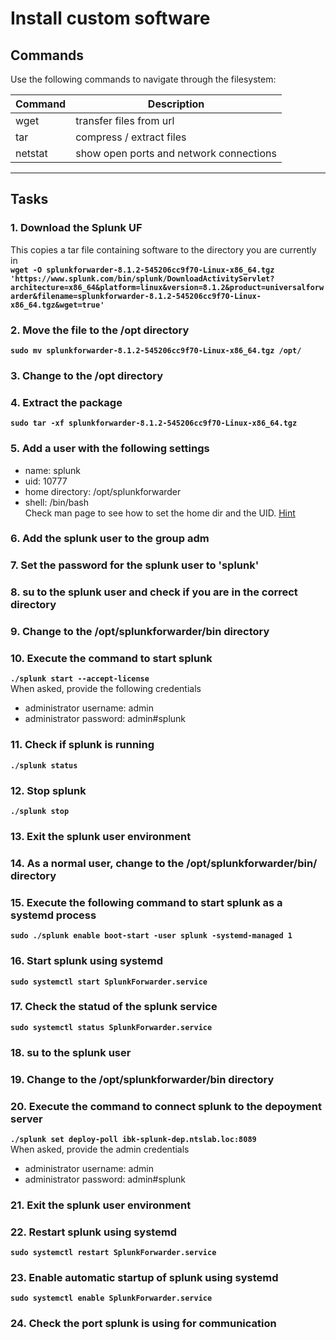 # Install custom software
## Commands
Use the following commands to navigate through the filesystem:

| Command | Description |
| --- | --- |
| wget | transfer files from url |
| tar | compress / extract files |
| netstat | show open ports and network connections |
---

## Tasks
### 1. Download the Splunk UF
This copies a tar file containing software to the directory you are currently in  
**`wget -O splunkforwarder-8.1.2-545206cc9f70-Linux-x86_64.tgz 'https://www.splunk.com/bin/splunk/DownloadActivityServlet?architecture=x86_64&platform=linux&version=8.1.2&product=universalforwarder&filename=splunkforwarder-8.1.2-545206cc9f70-Linux-x86_64.tgz&wget=true'`**  

### 2. Move the file to the /opt directory
**`sudo mv splunkforwarder-8.1.2-545206cc9f70-Linux-x86_64.tgz /opt/`**  

### 3. Change to the /opt directory

### 4. Extract the package
**`sudo tar -xf splunkforwarder-8.1.2-545206cc9f70-Linux-x86_64.tgz`**  

### 5. Add a user with the following settings
* name: splunk
* uid: 10777
* home directory: /opt/splunkforwarder
* shell: /bin/bash  
Check man page to see how to set the home dir and the UID. [Hint](hint-add-user.md#5-add-a-user-with-the-following-settings)

### 6. Add the splunk user to the group adm
### 7. Set the password for the splunk user to 'splunk'
### 8. su to the splunk user and check if you are in the correct directory
### 9. Change to the /opt/splunkforwarder/bin directory
### 10. Execute the command to start splunk
**`./splunk start --accept-license`**  
When asked, provide the following credentials  
* administrator username: admin
* administrator password: admin#splunk

### 11. Check if splunk is running
**`./splunk status`**  

### 12. Stop splunk
**`./splunk stop`**

### 13. Exit the splunk user environment
### 14. As a normal user, change to the /opt/splunkforwarder/bin/ directory

### 15. Execute the following command to start splunk as a systemd process
**`sudo ./splunk enable boot-start -user splunk -systemd-managed 1`**

### 16. Start splunk using systemd
**`sudo systemctl start SplunkForwarder.service`**

### 17. Check the statud of the splunk service
**`sudo systemctl status SplunkForwarder.service`**

### 18. su to the splunk user
### 19. Change to the /opt/splunkforwarder/bin directory
### 20. Execute the command to connect splunk to the depoyment server
**`./splunk set deploy-poll ibk-splunk-dep.ntslab.loc:8089`**  
When asked, provide the admin credentials  
* administrator username: admin
* administrator password: admin#splunk  

### 21. Exit the splunk user environment
### 22. Restart splunk using systemd
**`sudo systemctl restart SplunkForwarder.service`**

### 23. Enable automatic startup of splunk using systemd
**`sudo systemctl enable SplunkForwarder.service`**

### 24. Check the port splunk is using for communication